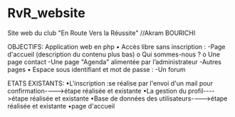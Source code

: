 # RvR_website
Site web du club "En Route Vers la Réussite"
//Akram BOURICHI

OBJECTIFS:
Application web en php
• Accès libre sans inscription :
-Page d'accueil (description du contenu plus bas) o Qui sommes-nous ? o Une page contact
-Une page "Agenda" alimentée par l’administrateur 
-Autres pages
• Espace sous identifiant et mot de passe :
-Un forum


ETATS EXISTANTS:
•L'inscription :se réalise par l'envoi d'un mail pour confirmation---->étape réalisée et existante
•La gestion du profil---->étape réalisée et existante
•Base de données des utilisateurs---->étape réalisée et existante
•page d'accueil

